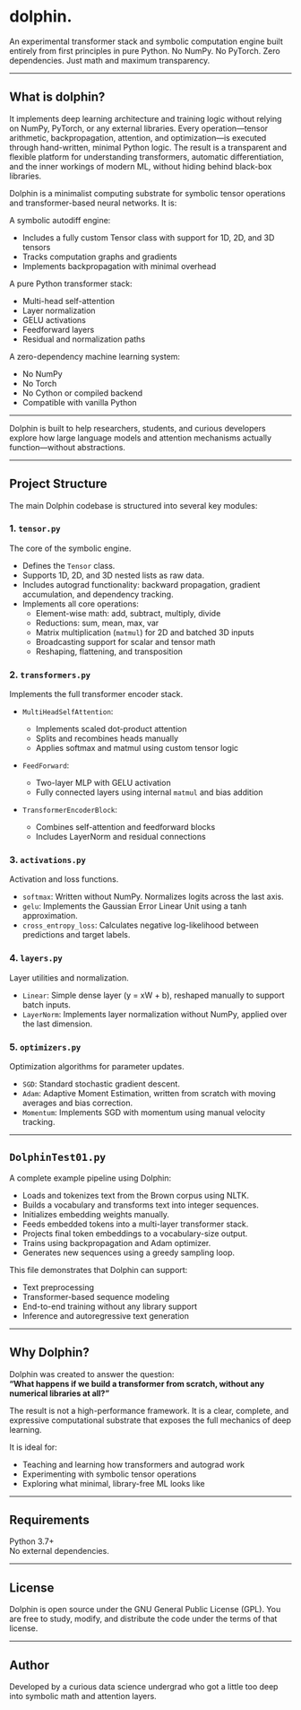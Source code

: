 # dolphin. 
An experimental transformer stack and symbolic computation engine built entirely from first principles in pure Python. No NumPy. No PyTorch. Zero dependencies. Just math and maximum transparency. 

---

## What is dolphin?

It implements deep learning architecture and training logic without relying on NumPy, PyTorch, or any external libraries. Every operation—tensor arithmetic, backpropagation, attention, and optimization—is executed through hand-written, minimal Python logic.
The result is a transparent and flexible platform for understanding transformers, automatic differentiation, and the inner workings of modern ML, without hiding behind black-box libraries.

Dolphin is a minimalist computing substrate for symbolic tensor operations and transformer-based neural networks. It is:

A symbolic autodiff engine:
  - Includes a fully custom Tensor class with support for 1D, 2D, and 3D tensors
  - Tracks computation graphs and gradients
  - Implements backpropagation with minimal overhead

A pure Python transformer stack:
  - Multi-head self-attention
  - Layer normalization
  - GELU activations
  - Feedforward layers
  - Residual and normalization paths

A zero-dependency machine learning system:
  - No NumPy
  - No Torch
  - No Cython or compiled backend
  - Compatible with vanilla Python

---


Dolphin is built to help researchers, students, and curious developers explore how large language models and attention mechanisms actually function—without abstractions.

---

## Project Structure

The main Dolphin codebase is structured into several key modules:

### 1. `tensor.py`

The core of the symbolic engine.

- Defines the `Tensor` class.
- Supports 1D, 2D, and 3D nested lists as raw data.
- Includes autograd functionality: backward propagation, gradient accumulation, and dependency tracking.
- Implements all core operations:
  - Element-wise math: add, subtract, multiply, divide
  - Reductions: sum, mean, max, var
  - Matrix multiplication (`matmul`) for 2D and batched 3D inputs
  - Broadcasting support for scalar and tensor math
  - Reshaping, flattening, and transposition

### 2. `transformers.py`

Implements the full transformer encoder stack.

- `MultiHeadSelfAttention`: 
  - Implements scaled dot-product attention
  - Splits and recombines heads manually
  - Applies softmax and matmul using custom tensor logic

- `FeedForward`:
  - Two-layer MLP with GELU activation
  - Fully connected layers using internal `matmul` and bias addition

- `TransformerEncoderBlock`: 
  - Combines self-attention and feedforward blocks
  - Includes LayerNorm and residual connections

### 3. `activations.py`

Activation and loss functions.

- `softmax`: Written without NumPy. Normalizes logits across the last axis.
- `gelu`: Implements the Gaussian Error Linear Unit using a tanh approximation.
- `cross_entropy_loss`: Calculates negative log-likelihood between predictions and target labels.

### 4. `layers.py`

Layer utilities and normalization.

- `Linear`: Simple dense layer (y = xW + b), reshaped manually to support batch inputs.
- `LayerNorm`: Implements layer normalization without NumPy, applied over the last dimension.

### 5. `optimizers.py`

Optimization algorithms for parameter updates.

- `SGD`: Standard stochastic gradient descent.
- `Adam`: Adaptive Moment Estimation, written from scratch with moving averages and bias correction.
- `Momentum`: Implements SGD with momentum using manual velocity tracking.

---

## `DolphinTest01.py`

A complete example pipeline using Dolphin:

- Loads and tokenizes text from the Brown corpus using NLTK.
- Builds a vocabulary and transforms text into integer sequences.
- Initializes embedding weights manually.
- Feeds embedded tokens into a multi-layer transformer stack.
- Projects final token embeddings to a vocabulary-size output.
- Trains using backpropagation and Adam optimizer.
- Generates new sequences using a greedy sampling loop.

This file demonstrates that Dolphin can support:
- Text preprocessing
- Transformer-based sequence modeling
- End-to-end training without any library support
- Inference and autoregressive text generation

---

## Why Dolphin?

Dolphin was created to answer the question:  
**“What happens if we build a transformer from scratch, without any numerical libraries at all?”**

The result is not a high-performance framework. It is a clear, complete, and expressive computational substrate that exposes the full mechanics of deep learning.

It is ideal for:
- Teaching and learning how transformers and autograd work
- Experimenting with symbolic tensor operations
- Exploring what minimal, library-free ML looks like

---

## Requirements

Python 3.7+  
No external dependencies.

---

## License

Dolphin is open source under the GNU General Public License (GPL). You are free to study, modify, and distribute the code under the terms of that license.

---

## Author

Developed by a curious data science undergrad who got a little too deep into symbolic math and attention layers.

